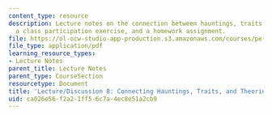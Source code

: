```yaml
---
content_type: resource
description: Lecture notes on the connection between hauntings, traits, and theories,
  a class participation exercise, and a homework assignment.
file: https://ol-ocw-studio-app-production.s3.amazonaws.com/courses/pe-550-designing-your-life-spring-2009/ca026e56f2a21ff56c7a4ec8e51a2cb9_MITPE_550iap09_s09_lec08.pdf
file_type: application/pdf
learning_resource_types:
- Lecture Notes
parent_title: Lecture Notes
parent_type: CourseSection
resourcetype: Document
title: 'Lecture/Discussion 8: Connecting Hauntings, Traits, and Theories'
uid: ca026e56-f2a2-1ff5-6c7a-4ec8e51a2cb9
---
```

